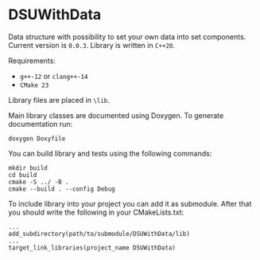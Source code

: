 # DSUWithData

Data structure with possibility to set your own data into set components.
Current version is `0.0.3`. Library is written in `C++20`.

Requirements:

- `g++-12` or `clang++-14`
- `CMake 23`

Library files are placed in `\lib`.

Main library classes are documented using Doxygen. To generate documentation
run:

    doxygen Doxyfile

You can build library and tests using the following commands:

    mkdir build
    cd build
    cmake -S ../ -B .
    cmake --build . --config Debug

To include library into your project you can add it as submodule.
After that you should write the following in your CMakeLists.txt:

    ...
    add_subdirectory(path/to/submodule/DSUWithData/lib)
    ...
    target_link_libraries(project_name DSUWithData)
    